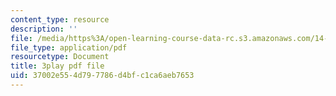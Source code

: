 ```yaml
---
content_type: resource
description: ''
file: /media/https%3A/open-learning-course-data-rc.s3.amazonaws.com/14-13-psychology-and-economics-spring-2020/37002e554d797786d4bfc1ca6aeb7653_l7mu7-YNSg0.pdf
file_type: application/pdf
resourcetype: Document
title: 3play pdf file
uid: 37002e55-4d79-7786-d4bf-c1ca6aeb7653
---
```

